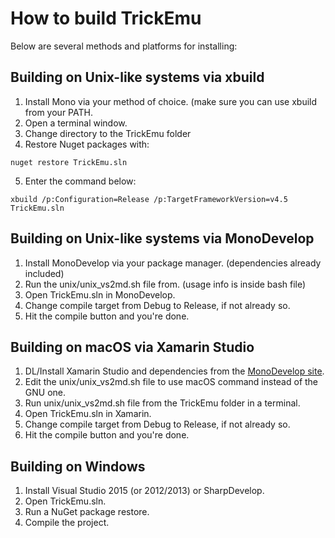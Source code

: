 How to build TrickEmu
==================================

Below are several methods and platforms for installing:

## Building on Unix-like systems via xbuild
1. Install Mono via your method of choice. (make sure you can use xbuild from your PATH.
2. Open a terminal window.
3. Change directory to the TrickEmu folder
4. Restore Nuget packages with: 
```
nuget restore TrickEmu.sln
```
5. Enter the command below:
```
xbuild /p:Configuration=Release /p:TargetFrameworkVersion=v4.5 TrickEmu.sln
```

## Building on Unix-like systems via MonoDevelop
1. Install MonoDevelop via your package manager. (dependencies already included)
2. Run the unix/unix_vs2md.sh file from. (usage info is inside bash file)
3. Open TrickEmu.sln in MonoDevelop.
4. Change compile target from Debug to Release, if not already so.
5. Hit the compile button and you're done.

## Building on macOS via Xamarin Studio
1. DL/Install Xamarin Studio and dependencies from the [MonoDevelop site](monodevelop.com).
2. Edit the unix/unix_vs2md.sh file to use macOS command instead of the GNU one.
3. Run unix/unix_vs2md.sh file from the TrickEmu folder in a terminal.
4. Open TrickEmu.sln in Xamarin.
5. Change compile target from Debug to Release, if not already so.
6. Hit the compile button and you're done. 

## Building on Windows
1. Install Visual Studio 2015 (or 2012/2013) or SharpDevelop.
2. Open TrickEmu.sln.
3. Run a NuGet package restore.
4. Compile the project.


